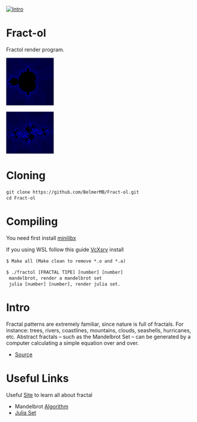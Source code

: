 [![Intro](https://img.shields.io/badge/Cursus-fractol-success?style=for-the-badge&logo=42)](https://github.com/BelmerMB/fractais)

# Fract-ol

 Fractol render program.
 
 ![Mandelbrot](https://github.com/BelmerMB/Fract-ol/blob/main/img/mandelbrot_rsz.PNG) 
 
 ![Julia](https://github.com/BelmerMB/Fract-ol/blob/main/img/julia.PNG)
 

# Cloning

 ```
 git clone https://github.com/BelmerMB/Fract-ol.git
 cd Fract-ol
 ```
 
 # Compiling
 
 You need first install [minilibx](https://github.com/42Paris/minilibx-linux)
 
 If you using WSL follow this guide [VcXsrv](https://techcommunity.microsoft.com/t5/windows-dev-appconsult/running-wsl-gui-apps-on-windows-10/ba-p/1493242) install
 ```
 $ Make all (Make clean to remove *.o and *.a)
 ```
 ```
 $ ./fractol [FRACTAL TIPE] [number] [number] 
  mandelbrot, render a mandelbrot set
  julia [number] [number], render julia set. 
 
 ```

# Intro
Fractal patterns are extremely familiar, since nature is full of fractals. For instance: trees, rivers, coastlines, mountains, clouds, seashells, hurricanes, etc. Abstract fractals – such as the Mandelbrot Set – can be generated by a computer calculating a simple equation over and over.

* [Source](https://fractalfoundation.org/resources/what-are-fractals/)

# Useful Links
Useful [Site](https://pt.mathigon.org/course/fractals/introduction) to learn all about fractal 
* Mandelbrot [Algorithm](http://warp.povusers.org/Mandelbrot/)
* [Julia Set](https://en.wikipedia.org/wiki/Julia_set)
